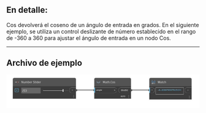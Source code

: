 ## En detalle:
Cos devolverá el coseno de un ángulo de entrada en grados. En el siguiente ejemplo, se utiliza un control deslizante de número establecido en el rango de -360 a 360 para ajustar el ángulo de entrada en un nodo Cos.
___
## Archivo de ejemplo

![Cos](./DSCore.Math.Cos_img.jpg)

